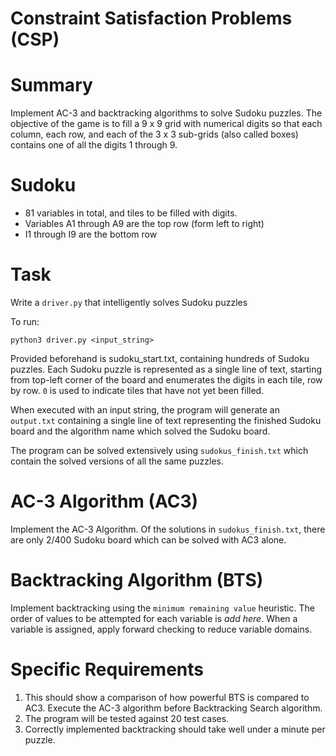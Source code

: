 # Constraint Satisfaction Problems (CSP)

# Summary

Implement AC-3 and backtracking algorithms to solve Sudoku puzzles. The objective of the game is to fill a 9 x 9 grid with numerical digits so that each column, each row, and each of the 3 x 3 sub-grids (also called boxes) contains one of all the digits 1 through 9. 

# Sudoku

- 81 variables in total, and tiles to be filled with digits.
- Variables A1 through A9 are the top row (form left to right)
- I1 through I9 are the bottom row

# Task

Write a `driver.py` that intelligently solves Sudoku puzzles

To run:

```
python3 driver.py <input_string>
```

Provided beforehand is sudoku_start.txt, containing hundreds of Sudoku puzzles. Each Sudoku puzzle is represented as a single line of text, starting from top-left corner of the board and enumerates the digits in each tile, row by row.  `0` is used to indicate tiles that have not yet been filled.  

When executed with an input string, the program will generate an `output.txt` containing a single line of text representing the finished Sudoku board and the algorithm name which solved the Sudoku board.

The program can be solved extensively using `sudokus_finish.txt` which contain the solved versions of all the same puzzles.

# AC-3 Algorithm (AC3)

Implement the AC-3 Algorithm. Of the solutions in `sudokus_finish.txt`, there are only 2/400 Sudoku board which can be solved with AC3 alone.

# Backtracking Algorithm (BTS)

Implement backtracking using the `minimum remaining value` heuristic. The order of values to be attempted for each variable is _add here_.  When a variable is assigned, apply forward checking to reduce variable domains. 

# Specific Requirements

1. This should show a comparison of how powerful BTS is compared to AC3. Execute the AC-3 algorithm before Backtracking Search algorithm. 
2. The program will be tested against 20 test cases.
3. Correctly implemented backtracking should take well under a minute per puzzle.

